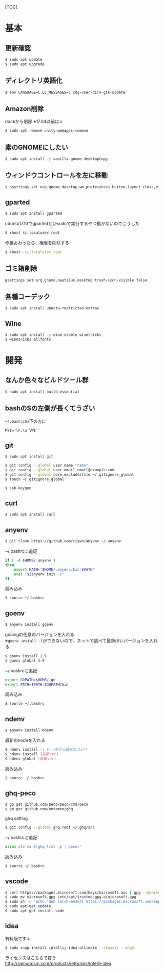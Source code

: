 [TOC]

# 基本
## 更新確認
```sh
$ sudo apt update
$ sudo apt upgrade
```

## ディレクトリ英語化
```sh
$ env LANGUAGE=C LC_MESSAGES=C xdg-user-dirs-gtk-update
```

## Amazon削除
dockから削除
※17.04以前は↓
```sh
$ sudo apt remove unity-webapps-common
```

## 素のGNOMEにしたい
```sh
$ sudo apt install -y vanilla-gnome-desktopCopy
```


## ウィンドウコントロールを左に移動
```sh
$ gsettings set org.gnome.desktop.wm.preferences button-layout close,minimize,maximize:
```

## gparted
```sh
$ sudo apt install gparted
```
ubuntu17.10でgpartedとかsudoで実行するやつ動かないのでこうした
```sh
$ xhost si:localuser:root
```
作業おわったら、権限を削除する
```sh
$ xhost -si:localuser:root
```

## ゴミ箱削除
```sh
gsettings set org.gnome.nautilus.desktop trash-icon-visible false
```

## 各種コーデック
```sh
$ sudo apt install ubuntu-restricted-extras
```

## Wine
```sh
$ sudo apt install -y wine-stable winetricks
$ winetricks allfonts
```

# 開発
## なんか色々なビルドツール群
```sh
$ sudo apt install build-essential
```

## bashの$の左側が長くてうざい
`~/.bashrc`の下の方に
```
PS1='\h:\u \W$ '
```

## git
```sh
$ sudo apt install git
```
```sh
$ git config --global user.name "name"
$ git config --global user.email email@example.com
$ git config --global core.excludesfile ~/.gitignore_global
$ touch ~/.gitignore_global
```
```sh
$ ssh-keygen
```


## curl
```sh
$ sudo apt install curl
```

## anyenv
```sh
$ git clone https://github.com/riywo/anyenv ~/.anyenv
```
~/.bashrcに追記
```sh
if [ -d $HOME/.anyenv ]
then
    export PATH="$HOME/.anyenv/bin:$PATH"
    eval "$(anyenv init -)"
fi
```
読み込み
```sh
$ source ~/.bashrc
```

## goenv
```sh
$ anyenv install goenv
```
golangの任意のバージョンを入れる  
※`goenv install -l`ができないので、ネットで調べて最新ぽいバージョンを入れる
```sh
$ goenv install 1.9
$ goenv global 1.9
```
~/.bashrcに追記
```sh
export GOPATH=$HOME/.go
export PATH=$PATH:$GOPATH/bin
```
読み込み
```sh
$ source ~/.bashrc
```

## ndenv
```sh
$ anyenv install ndenv
```

最新のnodeを入れる
```sh
$ ndenv install -l # 一覧から最新をコピペ
$ ndenv install [最新ver]
$ ndenv global [最新ver]
```

読み込み
```sh
$ source ~/.bashrc
```

## ghq-peco
```sh
$ go get github.com/peco/peco/cmd/peco
$ go get github.com/motemen/ghq
```
ghq setting
```sh
$ git config --global ghq.root ~/.ghq/src
```

~/.bashrcに追記
```sh
alias cr='cd $(ghq list -p | peco)'
```
読み込み
```sh
$ source ~/.bashrc
```

## vscode
```sh
$ curl https://packages.microsoft.com/keys/microsoft.asc | gpg --dearmor > microsoft.gpg
$ sudo mv microsoft.gpg /etc/apt/trusted.gpg.d/microsoft.gpg
$ sudo sh -c 'echo "deb [arch=amd64] https://packages.microsoft.com/repos/vscode stable main" > /etc/apt/sources.list.d/vscode.list'
$ sudo apt-get update
$ sudo apt-get install code
```
## idea
有料版です↓
```sh
$ sudo snap install intellij-idea-ultimate --classic --edge
```
ライセンスはこちらで買う  
http://samuraism.com/products/jetbrains/intellij-idea
